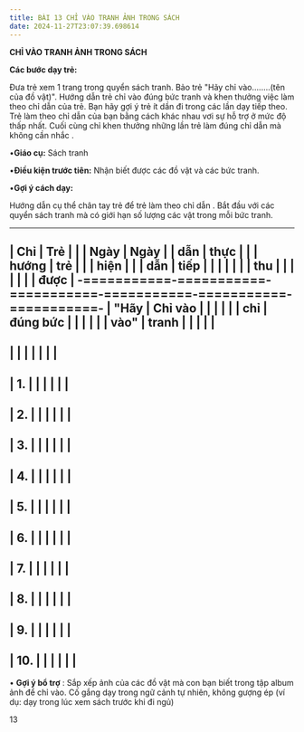 ```yaml
---
title: BÀI 13 CHỈ VÀO TRANH ẢNH TRONG SÁCH
date: 2024-11-27T23:07:39.698614
---
```


**CHỈ VÀO TRANH ẢNH TRONG SÁCH**

**Các bước dạy trẻ:**

Đưa trẻ xem 1 trang trong quyển sách tranh. Bảo trẻ "Hãy chỉ
vào........(tên của đồ vật)". Hướng dẫn trẻ chỉ vào đúng bức tranh và
khen thưởng việc làm theo chỉ dẫn của trẻ. Bạn hãy gợi ý trẻ ít dần đi
trong các lần dạy tiếp theo. Trẻ làm theo chỉ dẫn của bạn bằng cách
khác nhau vơi sự hỗ trợ ở mức độ thấp nhất. Cuối cùng chỉ khen thưởng
những lần trẻ làm đúng chỉ dẫn mà không cần nhắc .

•**Giáo cụ:** Sách tranh

•**Điều kiện trước tiên:** Nhận biết được các đồ vật và các bức tranh.

•**Gợi ý cách dạy:**

Hướng dẫn cụ thể chân tay trẻ để trẻ làm theo chỉ dẫn . Bắt đầu với
các quyển sách tranh mà có giới hạn số lượng các vật trong mỗi bức
tranh.

-------------------------------------------------------------------------
| **Chỉ     | **Trẻ     |           |           | **Ngày  | **Ngày  |
| dẫn**     | thực      |           |           | hướng   | trẻ     |
|           | hiện**    |           |           | dẫn**   | tiếp    |
|           |           |           |           |           | thu     |
|           |           |           |           |           | được**  |
-===========-===========-===========-===========-===========-===========-
| "**Hãy    | **Chỉ vào |           |           |           |           |
| chỉ       | đúng bức  |           |           |           |           |
| vào**"    | tranh**   |           |           |           |           |
-------------------------------------------------------------------------
|           |           |           |           |           |           |
-------------------------------------------------------------------------
| 1.     |           |           |           |           |           |
-------------------------------------------------------------------------
| 2.     |           |           |           |           |           |
-------------------------------------------------------------------------
| 3.     |           |           |           |           |           |
-------------------------------------------------------------------------
| 4.     |           |           |           |           |           |
-------------------------------------------------------------------------
| 5.     |           |           |           |           |           |
-------------------------------------------------------------------------
| 6.     |           |           |           |           |           |
-------------------------------------------------------------------------
| 7.     |           |           |           |           |           |
-------------------------------------------------------------------------
| 8.     |           |           |           |           |           |
-------------------------------------------------------------------------
| 9.     |           |           |           |           |           |
-------------------------------------------------------------------------
| 10.    |           |           |           |           |           |
-------------------------------------------------------------------------

• **Gợi ý bổ trợ** : Sắp xếp ảnh của các đồ vật mà con bạn biết trong
tập album ảnh để chỉ vào. Cố gắng dạy trong ngữ cảnh tự nhiên, không
gượng ép (ví dụ: dạy trong lúc xem sách trước khi đi ngủ)

13

